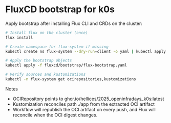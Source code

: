 # FluxCD bootstrap for k0s

Apply bootstrap after installing Flux CLI and CRDs on the cluster:

```bash
# Install flux on the cluster (once)
flux install

# Create namespace for flux-system if missing
kubectl create ns flux-system --dry-run=client -o yaml | kubectl apply -f -

# Apply the bootstrap objects
kubectl apply -f fluxcd/bootstrap/flux-bootstrap.yaml

# Verify sources and kustomizations
kubectl -n flux-system get ocirepositories,kustomizations
```

Notes
- OCIRepository points to ghcr.io/hellices/2025_openinfradays_k0s:latest
- Kustomization reconciles path ./app from the extracted OCI artifact
- Workflow will republish the OCI artifact on every push, and Flux will reconcile when the OCI digest changes.
